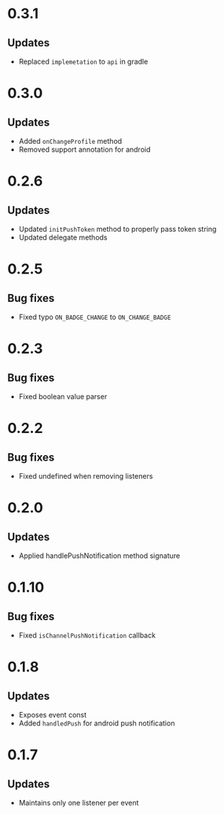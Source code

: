 # 0.3.1
## Updates
* Replaced `implemetation` to `api` in gradle

# 0.3.0
## Updates
* Added `onChangeProfile` method
* Removed support annotation for android

# 0.2.6
## Updates
* Updated `initPushToken` method to properly pass token string
* Updated delegate methods

# 0.2.5
## Bug fixes 
* Fixed typo `ON_BADGE_CHANGE` to `ON_CHANGE_BADGE`

# 0.2.3
## Bug fixes
* Fixed boolean value parser

# 0.2.2
## Bug fixes
* Fixed undefined when removing listeners

# 0.2.0
## Updates
* Applied handlePushNotification method signature

# 0.1.10
## Bug fixes
* Fixed `isChannelPushNotification` callback

# 0.1.8
## Updates
* Exposes event const
* Added `handledPush` for android push notification

# 0.1.7
## Updates
* Maintains only one listener per event
